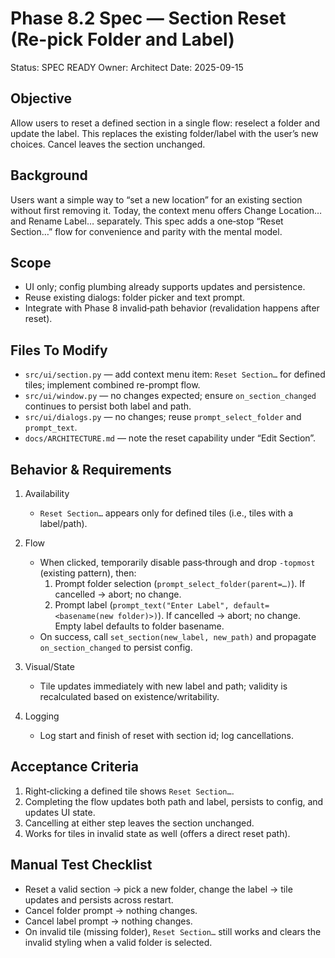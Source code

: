 # Phase 8.2 Spec — Section Reset (Re-pick Folder and Label)

Status: SPEC READY
Owner: Architect
Date: 2025-09-15

## Objective
Allow users to reset a defined section in a single flow: reselect a folder and update the label. This replaces the existing folder/label with the user’s new choices. Cancel leaves the section unchanged.

## Background
Users want a simple way to “set a new location” for an existing section without first removing it. Today, the context menu offers Change Location… and Rename Label… separately. This spec adds a one‑stop “Reset Section…” flow for convenience and parity with the mental model.

## Scope
- UI only; config plumbing already supports updates and persistence.
- Reuse existing dialogs: folder picker and text prompt.
- Integrate with Phase 8 invalid‑path behavior (revalidation happens after reset).

## Files To Modify
- `src/ui/section.py` — add context menu item: `Reset Section…` for defined tiles; implement combined re-prompt flow.
- `src/ui/window.py` — no changes expected; ensure `on_section_changed` continues to persist both label and path.
- `src/ui/dialogs.py` — no changes; reuse `prompt_select_folder` and `prompt_text`.
- `docs/ARCHITECTURE.md` — note the reset capability under “Edit Section”.

## Behavior & Requirements
1) Availability
   - `Reset Section…` appears only for defined tiles (i.e., tiles with a label/path).

2) Flow
   - When clicked, temporarily disable pass‑through and drop `-topmost` (existing pattern), then:
     1) Prompt folder selection (`prompt_select_folder(parent=…)`). If cancelled → abort; no change.
     2) Prompt label (`prompt_text("Enter Label", default=<basename(new folder)>)`). If cancelled → abort; no change. Empty label defaults to folder basename.
   - On success, call `set_section(new_label, new_path)` and propagate `on_section_changed` to persist config.

3) Visual/State
   - Tile updates immediately with new label and path; validity is recalculated based on existence/writability.

4) Logging
   - Log start and finish of reset with section id; log cancellations.

## Acceptance Criteria
1) Right‑clicking a defined tile shows `Reset Section…`.
2) Completing the flow updates both path and label, persists to config, and updates UI state.
3) Cancelling at either step leaves the section unchanged.
4) Works for tiles in invalid state as well (offers a direct reset path).

## Manual Test Checklist
- Reset a valid section → pick a new folder, change the label → tile updates and persists across restart.
- Cancel folder prompt → nothing changes.
- Cancel label prompt → nothing changes.
- On invalid tile (missing folder), `Reset Section…` still works and clears the invalid styling when a valid folder is selected.

